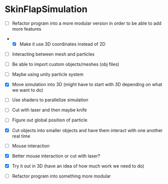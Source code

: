 # SkinFlapSimulation

- [ ] Refactor program into a more modular version in order to be able to add more features
- - [x] Make it use 3D coordinates instead of 2D
- [ ] Interacting between mesh and particles
- [ ] Be able to import custom objects/meshes (obj files)
- [ ] Maybe using unity particle system
- [x] Move simulation into 3D (might have to start with 3D depending on what we want to do)
- [ ] Use shaders to parallelize simulation
- [ ] Cut with laser and then maybe knife
- [ ] Figure out global position of particle
- [x] Cut objects into smaller objects and have them interact with one another real time 
- [ ] Mouse interaction

- [x] Better mouse interaction or cut with laser?
- [x] Try it out in 3D (have an idea of how much work we need to do)
- [ ] Refactor program into something more modular
